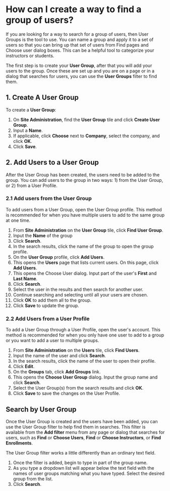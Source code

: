 # How can I create a way to find a group of users?

If you are looking for a way to search for a group of users, then User Groups is the tool to use. You can name a group and apply it to a set of users so that you can bring up that set of users from Find pages and  Choose user dialog boxes. This can be a helpful tool to categorize your instructors or students.

The first step is to create your **User Group**, after that you will add your users to the group. Once these are set up and you are on a page or in a dialog that searches for users, you can use the **User Groups** filter to find them.

## 1. Create A User Group

To create a **User Group**:
1. On **Site Administration**, find the **User Group** tile and click **Create User Group**. 
1. Input a **Name**.
1. If applicable, click **Choose** next to **Company**, select the company, and click **OK**.
1. Click **Save**.

## 2. Add Users to a User Group

After the User Group has been created, the users need to be added to the group. You can add users to the group in two ways: 1) from the User Group, or 2) from a User Profile.

### 2.1 Add users from the User Group

To add users from a User Group, open the User Group profile. This method is recommended for when you have multiple users to add to the same group at one time.
1. From **Site Administration** on the **User Group** tile, click **Find User Group**. 
1. Input the **Name** of the group
1. Click **Search**. 
1. In the search results, click the name of the group to open the group profile. 
1. On the **User Group** profile, click **Add Users**. 
1. This opens the **Users** page that lists current users. On this page, click **Add Users**.
1. This opens the Choose User dialog. Input part of the user's **First** and **Last Name**.
1. Click **Search**.
1. Select the user in the results and then search for another user. 
1. Continue searching and selecting until all your users are chosen.
1. Click **OK** to add them all to the group. 
1. Click **Save** to update the group.

### 2.2 Add Users from a User Profile

To add a User Group through a User Profile, open the user's account. This method is recommended for when you only have one user to add to a group or you want to add a user to multiple groups.
1. From **Site Administration** on the **Users** tile, click **Find Users**. 
1. Input the name of the user and click **Search**. 
1. In the search results, click the name of the user to open their profile. 
1. Click **Edit**.
1. On the **Groups** tab, click **Add Groups** link. 
1. This opens the **Choose User Group** dialog. Input the group name and click **Search**. 
1. Select the User Group(s) from the search results and click **OK**.
1. Click **Save** to save the changes on the User Profile.

## Search by User Group

Once the User Group is created and the users have been added, you can use the User Group filter to help find them in searches. This filter is available from the **Add filter** menu from any page or dialog that searches for users, such as **Find** or **Choose Users**, **Find** or **Choose Instructors**, or **Find Enrollments**. 

The User Group filter works a little differently than an ordinary text field. 
1. Once the filter is added, begin to type in part of the group name. 
1. As you type a dropdown list will appear below the text field with the names of user groups matching what you have typed. Select the desired group from the list. 
1. Click **Search**.